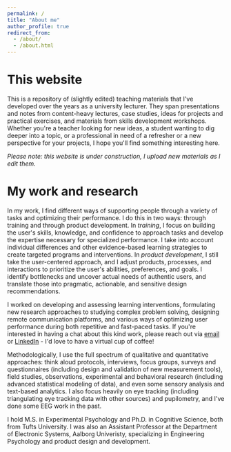 ```yaml
---
permalink: /
title: "About me"
author_profile: true
redirect_from: 
  - /about/
  - /about.html
---
```


This website
======
This is a repository of (slightly edited) teaching materials that I've developed over the years as a university lecturer. They span presentations and notes from content-heavy lectures, case studies, ideas for projects and practical exercises, and materials from skills development workshops. Whether you're a teacher looking for new ideas, a student wanting to dig deeper into a topic, or a professional in need of a refresher or a new perspective for your projects, I hope you'll find something interesting here. 

_Please note: this website is under construction, I upload new materials as I edit them._

My work and research
======
In my work, I find different ways of supporting people through a variety of tasks and optimizing their performance. I do this in two ways: through training and through product development. In _training_, I focus on building the user's skills, knowledge, and confidence to approach tasks and develop the expertise necessary for specialized performance. I take into account individual differences and other evidence-based learning strategies to create targeted programs and interventions. In _product development_, I still take the user-centered approach, and I adjust products, processes, and interactions to prioritize the user's abilities, preferences, and goals. I identify bottlenecks and uncover actual needs of authentic users, and translate those into pragmatic, actionable, and sensitive design recommendations. 

I worked on developing and assessing learning interventions, formulating new research approaches to studying complex problem solving, designing remote communication platforms, and various ways of optimizing user performance during both repetitive and fast-paced tasks. If you're interested in having a chat about this kind work, please reach out via [email](mailto:akaszowska@proton.me) or [LinkedIn](https://www.linkedin.com/in/akaszowska/) - I'd love to have a virtual cup of coffee! 

Methodologically, I use the full spectrum of qualitative and quantitative approaches: think aloud protocols, interviews, focus groups, surveys and questionnaires (including design and validation of new measurement tools), field studies, observations, experimental and behavioral research (including advanced statistical modeling of data), and even some sensory analysis and text-based analytics. I also focus heavily on eye tracking (including triangulating eye tracking data with other sources) and pupilometry, and I've done some EEG work in the past. 

I hold M.S. in Experimental Psychology and Ph.D. in Cognitive Science, both from Tufts University. I was also an Assistant Professor at the Department of Electronic Systems, Aalborg Univeristy, specializing in Engineering Psychology and product design and development.
